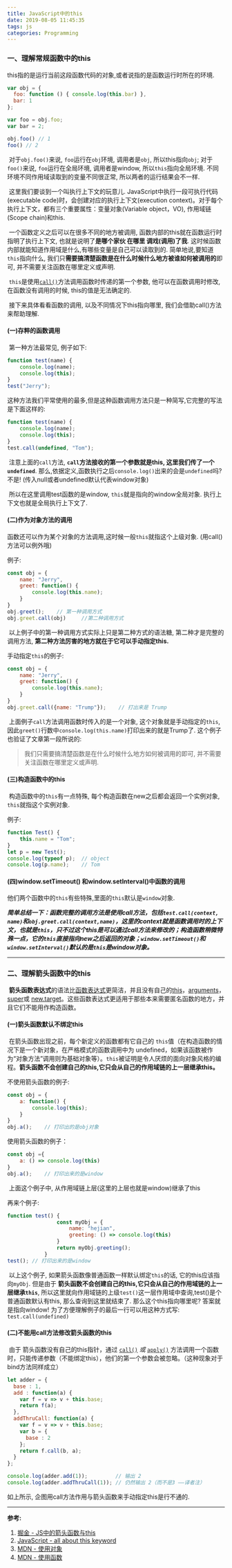 ```yaml
---
title: JavaScript中的this
date: 2019-08-05 11:45:35
tags: js
categories: Programming
---
```


###	一、理解常规函数中的this

​		this指的是运行当前这段函数代码的对象,或者说指的是函数运行时所在的环境. 

```javascript
var obj = {
  foo: function () { console.log(this.bar) },
  bar: 1
};

var foo = obj.foo;
var bar = 2;

obj.foo() // 1
foo() // 2
```

​		对于``obj.foo()``来说, `foo`运行在`obj`环境, 调用者是`obj`, 所以this指向`obj`; 对于`foo()`来说, `foo`运行在全局环境,  调用者是window, 所以`this`指向全局环境. 不同环境不同作用域读取到的变量不同很正常, 所以两者的运行结果会不一样.

​		这里我们要谈到一个叫执行上下文的玩意儿. JavaScript中执行一段可执行代码(executable code)时，会创建对应的执行上下文(execution context)。对于每个执行上下文，都有三个重要属性：变量对象(Variable object，VO), 作用域链(Scope chain)和this.

​		一个函数定义之后可以在很多不同的地方被调用,  函数内部的this就在函数运行时指明了执行上下文, 也就是说明了**是哪个家伙 在哪里 调戏(调用)了我**. 这时候函数内部就能知道作用域是什么,有哪些变量是自己可以读取到的. 简单地说,要知道`this`指向什么, 我们只**需要搞清楚函数是在什么时候什么地方被谁如何被调用的**即可, 并不需要关注函数在哪里定义或声明.

​		`this`是使用[`call()`](https://developer.mozilla.org/zh-CN/docs/Web/JavaScript/Reference/Global_Objects/Function/call)方法调用函数时传递的第一个参数, 他可以在函数调用时修改, 在函数没有调用的时候, this的值是无法确定的.

​		接下来具体看看函数的调用, 以及不同情况下this指向哪里, 我们会借助call()方法来帮助理解.

####	(一)存粹的函数调用

​		第一种方法最常见, 例子如下:

```javascript
function test(name) {
	console.log(name);
    console.log(this);
}
test("Jerry");
```

​		这种方法我们平常使用的最多,但是这种函数调用方法只是一种简写,它完整的写法是下面这样的:

```javascript
function test(name) {
    console.log(name);
    console.log(this);
}
test.call(undefined, "Tom");	
```

​		注意上面的`call`方法, **`call`方法接收的第一个参数就是this, 这里我们传了一个`undefined`**. 那么,依据定义,函数执行之后`console.log()`出来的会是`undefined`吗? 不是! (传入null或者undefined默认代表window对象)

​		所以在这里调用test函数的是window, `this`就是指向的window全局对象. 执行上下文也就是全局执行上下文了. 

####	 (二)作为对象方法的调用

​		函数还可以作为某个对象的方法调用,这时候一般`this`就指这个上级对象. (用call()方法可以例外哦)

例子:

```javascript
const obj = {
    name: "Jerry",
    greet: function() {
        console.log(this.name);
	}
}
obj.greet();	// 第一种调用方式
obj.greet.call(obj) 	//第二种调用方式
```

​		以上例子中的第一种调用方式实际上只是第二种方式的语法糖, 第二种才是完整的调用方法, **第二种方法厉害的地方就在于它可以手动指定this.**

手动指定`this`的例子:

```javascript
const obj = {
    name: "Jerry",
    greet: function() {
		console.log(this.name);
    }
}
obj.greet.call({name: "Trump"}); 	// 打出来是 Trump
```

​		上面例子`call`方法调用函数时传入的是一个对象, 这个对象就是手动指定的`this`, 因此`greet()`行数中`console.log(this.name)`打印出来的就是Trump了. 这个例子也验证了文章第一段所说的:

> 我们只需要搞清楚函数是在什么时候什么地方如何被调用的即可, 并不需要关注函数在哪里定义或声明.



####	(三)构造函数中的this

​		构造函数中的`this`有一点特殊, 每个构造函数在new之后都会返回一个实例对象, `this`就指这个实例对象.

例子:

```javascript
function Test() {
	this.name = "Tom";
}
let p = new Test();
console.log(typeof p); 	// object
console.log(p.name); 	// Tom
```

#### 	(四)window.setTimeout() 和window.setInterval()中函数的调用

​		他们两个函数中的`this`有些特殊,里面的`this`默认是`window`对象.

​		***简单总结一下：函数完整的调用方法是使用call方法，包括`test.call(context, name)`和`obj.greet.call(context,name)`，这里的context就是函数调用时的上下文，也就是`this`，只不过这个this是可以通过call方法来修改的；构造函数稍微特殊一点，它的`this`直接指向new之后返回的对象；`window.setTimeout()`和`window.setInterval()`默认的是`this`是window对象。***

----

### 二、理解箭头函数中的this

​		**箭头函数表达式**的语法比[函数表达式](https://developer.mozilla.org/zh-CN/docs/Web/JavaScript/Reference/Operators/function)更简洁，并且没有自己的[this](https://developer.mozilla.org/zh-CN/docs/Web/JavaScript/Reference/Operators/this)，[arguments](https://developer.mozilla.org/zh-CN/docs/Web/JavaScript/Reference/Functions/arguments)，[super](https://developer.mozilla.org/zh-CN/docs/Web/JavaScript/Reference/Operators/super)或 [new.target](https://developer.mozilla.org/zh-CN/docs/Web/JavaScript/Reference/Operators/new.target)。这些函数表达式更适用于那些本来需要匿名函数的地方，并且它们不能用作构造函数。

####	(一)箭头函数默认不绑定this

​		在箭头函数出现之前，每个新定义的函数都有它自己的 `this`值（在构造函数的情况下是一个新对象，在严格模式的函数调用中为 undefined，如果该函数被作为“对象方法”调用则为基础对象等）。`this`被证明是令人厌烦的面向对象风格的编程。**箭头函数不会创建自己的this,它只会从自己的作用域链的上一层继承this。**

不使用箭头函数的例子:

```javascript
const obj = {
    a: function() {
        console.log(this);
    }
}
obj.a();	// 打印出的是obj对象
```

使用箭头函数的例子：

```javascript
const obj ={
    a: () => console.log(this)
}
obj.a();	// 打印出来的是window
```

​		上面这个例子中, 从作用域链上层(这里的上层也就是window)继承了this

再来个例子:

```javascript
function test() {
                const myObj = {
                    name: "hejian",
                    greeting: () => console.log(this)
                }
                return myObj.greeting();
            }
test();	// 打印出来的是window
```

​		以上这个例子, 如果箭头函数像普通函数一样默认绑定`this`的话, 它的this应该指向`myObj`. 但是由于 **箭头函数不会创建自己的this,它只会从自己的作用域链的上一层继承`this`**,  所以这里就向作用域链的上级`test()`这一层作用域中查询,test()是个普通函数默认有this, 那么查询到这里就结束了. 那么这个this指向哪里呢? 答案就是指向window! 为了方便理解例子的最后一行可以用这种方式写: `test.call(undefined)`

#### (二)不能用call方法修改箭头函数的this

​		由于 箭头函数没有自己的this指针，通过 [`call()`](https://developer.mozilla.org/zh-CN/docs/Web/JavaScript/Reference/Global_Objects/Function/call) *或* [`apply()`](https://developer.mozilla.org/zh-CN/docs/Web/JavaScript/Reference/Global_Objects/Function/apply) 方法调用一个函数时，只能传递参数（不能绑定this），他们的第一个参数会被忽略。（这种现象对于bind方法同样成立）

```javascript
let adder = {
  base : 1,
  add : function(a) {
    var f = v => v + this.base;
    return f(a);
  },
  addThruCall: function(a) {
    var f = v => v + this.base;
    var b = {
      base : 2
    };        
    return f.call(b, a);
  }
};

console.log(adder.add(1));         // 输出 2
console.log(adder.addThruCall(1)); // 仍然输出 2（而不是3 ——译者注）
```

如上所示, 企图用call方法作用与箭头函数来手动指定this是行不通的.

----

**参考:**

1. [掘金 \- JS中的箭头函数与this](https://juejin.im/post/5aa1eb056fb9a028b77a66fd)
2. [JavaScript - all about this keyword](https://codeburst.io/all-about-this-and-new-keywords-in-javascript-38039f71780c)
3. [MDN \- 使用对象](https://developer.mozilla.org/zh-CN/docs/Web/JavaScript/Guide/Functions)
4. [MDN \- 使用函数](https://developer.mozilla.org/zh-CN/docs/Web/JavaScript/Guide/Working_with_Objects)

